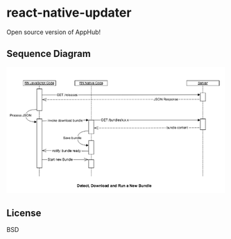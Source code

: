 # react-native-updater
Open source version of AppHub!

## Sequence Diagram
<p align="center">
    <img src ="https://raw.githubusercontent.com/alinz/react-native-updater/master/doc/react_native_updater_detect_download_and_run.png" />
</p>


## License
BSD
